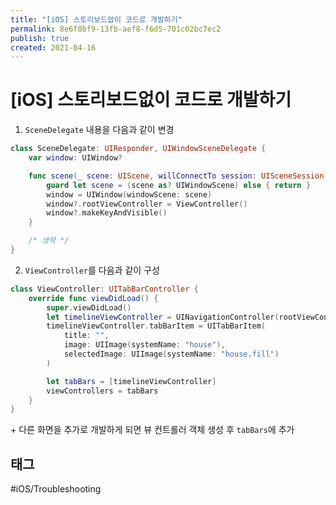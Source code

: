 ```yaml
---
title: "[iOS] 스토리보드없이 코드로 개발하기"
permalink: 8e6f8bf9-13fb-aef8-f6d5-701c02bc7ec2
publish: true
created: 2021-04-16
---
```


# \[iOS] 스토리보드없이 코드로 개발하기

1. `SceneDelegate` 내용을 다음과 같이 변경
```swift
class SceneDelegate: UIResponder, UIWindowSceneDelegate {
    var window: UIWindow?

    func scene(_ scene: UIScene, willConnectTo session: UISceneSession, options connectionOptions: UIScene.ConnectionOptions) {
        guard let scene = (scene as? UIWindowScene) else { return }
        window = UIWindow(windowScene: scene)
        window?.rootViewController = ViewController()
        window?.makeKeyAndVisible()
    }

    /* 생략 */
}
``` 

2. `ViewController`를 다음과 같이 구성
```swift
class ViewController: UITabBarController {
    override func viewDidLoad() {
        super.viewDidLoad()
        let timelineViewController = UINavigationController(rootViewController: TimelineViewController())
        timelineViewController.tabBarItem = UITabBarItem(
	        title: "",
	        image: UIImage(systemName: "house"),
			selectedImage: UIImage(systemName: "house.fill")
		)

        let tabBars = [timelineViewController]    
        viewControllers = tabBars
    }
}
```
    

\+ 다른 화면을 추가로 개발하게 되면 뷰 컨트롤러 객체 생성 후 `tabBars`에 추가

## 태그

#iOS/Troubleshooting 